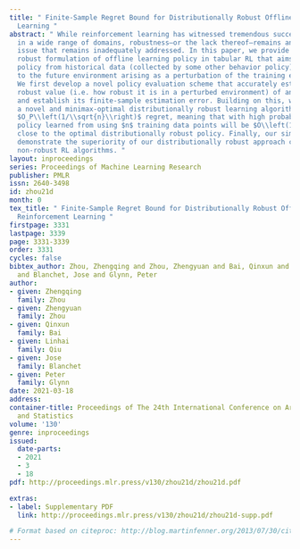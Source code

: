 ```yaml
---
title: " Finite-Sample Regret Bound for Distributionally Robust Offline Tabular Reinforcement
  Learning "
abstract: " While reinforcement learning has witnessed tremendous success recently
  in a wide range of domains, robustness–or the lack thereof–remains an important
  issue that remains inadequately addressed. In this paper, we provide a distributionally
  robust formulation of offline learning policy in tabular RL that aims to learn a
  policy from historical data (collected by some other behavior policy) that is robust
  to the future environment arising as a perturbation of the training environment.
  We first develop a novel policy evaluation scheme that accurately estimates the
  robust value (i.e. how robust it is in a perturbed environment) of any given policy
  and establish its finite-sample estimation error. Building on this, we then develop
  a novel and minimax-optimal distributionally robust learning algorithm that achieves
  $O_P\\left(1/\\sqrt{n}\\right)$ regret, meaning that with high probability, the
  policy learned from using $n$ training data points will be $O\\left(1/\\sqrt{n}\\right)$
  close to the optimal distributionally robust policy. Finally, our simulation results
  demonstrate the superiority of our distributionally robust approach compared to
  non-robust RL algorithms. "
layout: inproceedings
series: Proceedings of Machine Learning Research
publisher: PMLR
issn: 2640-3498
id: zhou21d
month: 0
tex_title: " Finite-Sample Regret Bound for Distributionally Robust Offline Tabular
  Reinforcement Learning "
firstpage: 3331
lastpage: 3339
page: 3331-3339
order: 3331
cycles: false
bibtex_author: Zhou, Zhengqing and Zhou, Zhengyuan and Bai, Qinxun and Qiu, Linhai
  and Blanchet, Jose and Glynn, Peter
author:
- given: Zhengqing
  family: Zhou
- given: Zhengyuan
  family: Zhou
- given: Qinxun
  family: Bai
- given: Linhai
  family: Qiu
- given: Jose
  family: Blanchet
- given: Peter
  family: Glynn
date: 2021-03-18
address:
container-title: Proceedings of The 24th International Conference on Artificial Intelligence
  and Statistics
volume: '130'
genre: inproceedings
issued:
  date-parts:
  - 2021
  - 3
  - 18
pdf: http://proceedings.mlr.press/v130/zhou21d/zhou21d.pdf

extras:
- label: Supplementary PDF
  link: http://proceedings.mlr.press/v130/zhou21d/zhou21d-supp.pdf

# Format based on citeproc: http://blog.martinfenner.org/2013/07/30/citeproc-yaml-for-bibliographies/
---
```

